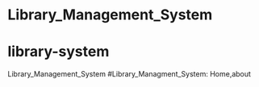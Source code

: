 # Library_Management_System
# library-system
Library_Management_System
#Library_Managment_System: Home,about
